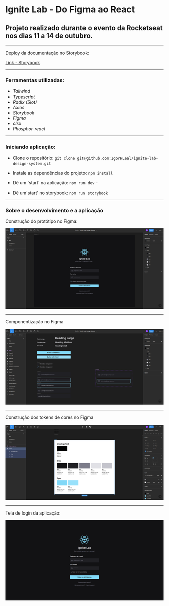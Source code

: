 # Ignite Lab - Do Figma ao React

## Projeto realizado durante o evento da Rocketseat nos dias 11 a 14 de outubro.

---


Deploy da documentação no Storybook:

[Link - Storybook](https://igorhleal.github.io/ignite-lab-design-system/?path=/story/components-button--default)

---

### Ferramentas utilizadas:

* *Tailwind*
* *Typescript*
* *Radix (Slot)*
* *Axios*
* *Storybook*
* *Figma*
* *clsx*
* *Phosphor-react*

---

###  Iniciando aplicação:

* Clone o repositório: `git clone git@github.com:IgorHLeal/ignite-lab-design-system.git`



* Instale as dependências do projeto: `npm install`


* Dê um 'start' na aplicação: `npm run dev` -


* Dê um'start' no storybook: `npm run storybook`


---

### Sobre o desenvolvimento e a aplicação


Construção do protótipo no Figma:

![protótipo figma](public/images/prototipo-figma.png)

-----

Componentização no Figma

![components](public/images/components-figma.png)

---

Construção dos tokens de cores no Figma

![tokens colors](public/images/tokens-colors.png)

---

Tela de login da aplicação:

![Aplicação](public/images/aplicacao.png)
